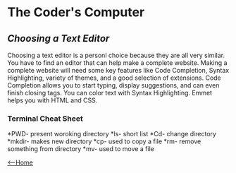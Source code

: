 # The Coder's Computer

## ***Choosing a Text Editor***
     
Choosing a text editor is a personl choice because they are all very similar. You have to find an editor that can help make a complete website. Making a complete website will need some key features like Code Completion, Syntax Highlighting, variety of themes, and a good selection of extensions. Code Completion allows you to start typing, display suggestions, and can even finish closing tags. You can color text with Syntax Highlighting. Emmet helps you with HTML and CSS. 

### Terminal Cheat Sheet
*PWD- present woroking directory
*ls- short list
*Cd- change directory
*mkdir- makes new directory
*cp- used to copy a file
*rm- remove something from directory
*mv- used to move a file

[<--Home](https://mnlatter.github.io/reading-notes)
